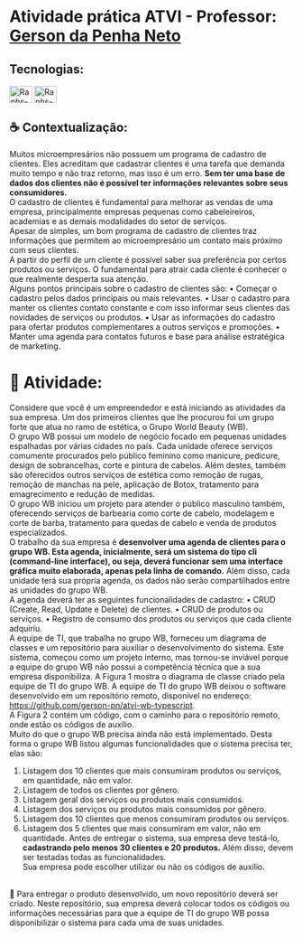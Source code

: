 # Atividade prática ATVI - Professor: [Gerson da Penha Neto](https://github.com/gerson-pn)

## Tecnologias:
<div>
<img align="center" alt="Raphs-JavaScript" height="30" width="40" src="https://cdn.jsdelivr.net/gh/devicons/devicon@latest/icons/typescript/typescript-original.svg"/>
<img align="center" alt="Raphs-VSCode" height="30" width="40" src="https://cdn.jsdelivr.net/gh/devicons/devicon@latest/icons/vscode/vscode-original.svg" />
</div>

## :coffee: Contextualização:
Muitos microempresários não possuem um programa de cadastro de clientes. Eles acreditam que cadastrar clientes é uma tarefa que demanda muito tempo e não traz retorno, mas isso é um erro. **Sem ter uma base de dados dos clientes não é possível ter informações relevantes sobre seus consumidores.**
<br>
O cadastro de clientes é fundamental para melhorar as vendas de uma empresa, principalmente empresas pequenas como cabeleireiros, academias e as demais modalidades do setor de serviços.
<br>
Apesar de simples, um bom programa de cadastro de clientes traz informações que permitem ao microempresário um contato mais próximo com seus clientes. 
<br>
A partir do perfil de um cliente é possível saber sua preferência por certos produtos ou serviços. O fundamental para atrair cada cliente é conhecer o que realmente desperta sua atenção. <br>
Alguns pontos principais sobre o cadastro de clientes são:
• Começar o cadastro pelos dados principais ou mais relevantes.
• Usar o cadastro para manter os clientes contato constante e com isso informar seus clientes das novidades de serviços ou produtos.
• Usar as informações do cadastro para ofertar produtos complementares a outros serviços e promoções.
• Manter uma agenda para contatos futuros e base para análise estratégica de marketing.
# :dart: Atividade:
Considere que você é um empreendedor e está iniciando as atividades da sua empresa. Um dos primeiros clientes que lhe procurou foi um grupo forte que atua no ramo de estética, o Grupo World Beauty (WB).
<br>
O grupo WB possui um modelo de negócio focado em pequenas unidades espalhadas por várias cidades no país. Cada unidade oferece serviços comumente procurados pelo público feminino como manicure, pedicure,
design de sobrancelhas, corte e pintura de cabelos. Além destes, também são oferecidos outros serviços de estética como remoção de rugas, remoção de manchas na pele, aplicação de Botox, tratamento para emagrecimento e redução de medidas.
<br>
O grupo WB iniciou um projeto para atender o público masculino também, oferecendo serviços de barbearia como corte de cabelo, modelagem e corte de barba, tratamento para quedas de cabelo e venda de produtos
especializados.
<br>
O trabalho da sua empresa é **desenvolver uma agenda de clientes para o grupo WB. Esta agenda, inicialmente, será um sistema do tipo cli (command-line interface), ou seja, deverá funcionar sem uma interface gráfica muito elaborada, apenas pela linha de comando.** Além disso, cada unidade terá sua própria agenda, os dados não serão compartilhados entre as unidades do grupo WB.
<br> A agenda deverá ter as seguintes funcionalidades de cadastro:
• CRUD (Create, Read, Update e Delete) de clientes.
• CRUD de produtos ou serviços.
• Registro de consumo dos produtos ou serviços que cada cliente adquiriu.
<br>
A equipe de TI, que trabalha no grupo WB, forneceu um diagrama de classes e um repositório para auxiliar o desenvolvimento do sistema. Este sistema, começou como um projeto interno, mas tornou-se inviável porque a equipe do grupo WB não possui a competência técnica que a sua empresa disponibiliza. A Figura 1 mostra o diagrama de classe criado pela equipe de TI do grupo WB.
A equipe de TI do grupo WB deixou o software desenvolvido em um repositório remoto, disponível no
endereço: https://github.com/gerson-pn/atvi-wb-typescript. <br>
A Figura 2 contém um código, com o caminho para o repositório remoto, onde estão os códigos de auxílio.
<br> Muito do que o grupo WB precisa ainda não está implementado. Desta forma o grupo WB listou algumas funcionalidades que o sistema precisa ter, elas são:
1. Listagem dos 10 clientes que mais consumiram produtos ou serviços, em quantidade, não em valor.
2. Listagem de todos os clientes por gênero.
3. Listagem geral dos serviços ou produtos mais consumidos.
4. Listagem dos serviços ou produtos mais consumidos por gênero.
5. Listagem dos 10 clientes que menos consumiram produtos ou serviços.
6. Listagem dos 5 clientes que mais consumiram em valor, não em quantidade.
Antes de entregar o sistema, sua empresa deve testá-lo, **cadastrando pelo menos 30 clientes e 20 produtos.** Além disso, devem ser testadas todas as funcionalidades.
<br>Sua empresa pode escolher utilizar ou não os códigos de auxílio.
<br>
🏁 Para entregar o produto desenvolvido, um novo repositório deverá ser criado. Neste repositório, sua empresa deverá colocar todos os códigos ou informações necessárias para que a equipe de TI do grupo WB possa disponibilizar o sistema para cada uma de suas unidades.
